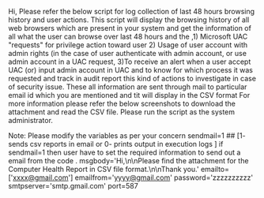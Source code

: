 Hi,
Please refer the below script for log collection of last 48 hours browsing history and user actions.
This script will display the browsing history of all web browsers which are present in your system and get the information of all what the user can browse over last 48 hours and the ,1) Microsoft UAC "requests" for privilege action toward user 2) Usage of user account with admin rights (in the case of user authenticate with admin account, or use admin account in a UAC request, 3)To receive an alert when a user accept UAC (or) input admin account in UAC and to know for which process it was requested and track in audit report this kind of actions to investigate in case of security issue.
These all information are sent through mail to particular email id which you are mentioned and tit will display in the CSV format
For more information please refer the below screenshots to download the attachment and read the CSV file.
Please run the script as the system administrator.

Note:
Please modify the variables as per your concern
sendmail=1 ## [1- sends csv reports in email or 0- prints output in execution logs ] if sendmail=1 then user have to set the required information to send out a email from the code .
msgbody='Hi,\n\nPlease find the attachment for the Computer Health Report in CSV file format.\n\nThank you.'
emailto=['xxxx@gmail.com']
emailfrom='yyyy@gmail.com'
password='zzzzzzzzzz'
smtpserver='smtp.gmail.com'
port=587

